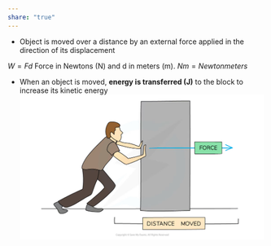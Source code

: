 ```yaml
---  
share: "true"  
---  
```

- Object is moved over a distance by an external force applied in the direction of its displacement  
  
$W = Fd$ Force in Newtons (N) and d in meters (m). $Nm = Newton meters$  
  
- When an object is moved, **energy is transferred (J)**  to the block to increase its kinetic energy  
![work done.png](./Physics/Images/work%20done.png)